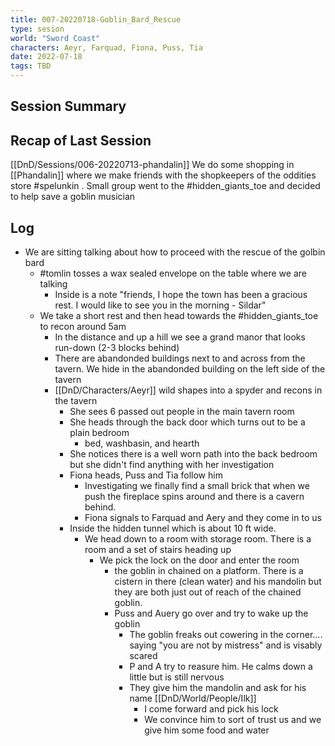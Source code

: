 ```yaml
---
title: 007-20220718-Goblin_Bard_Rescue
type: sesion
world: "Sword Coast"
characters: Aeyr, Farquad, Fiona, Puss, Tia
date: 2022-07-18
tags: TBD
---
```


## Session Summary

## Recap of Last Session
[[DnD/Sessions/006-20220713-phandalin]]
We do some shopping in [[Phandalin]] where we make friends with the shopkeepers of the oddities store #spelunkin .  Small group went to the #hidden_giants_toe  and decided to help save a goblin musician

## Log

* We are sitting talking about how to proceed with the rescue of the golbin bard
	* #tomlin tosses a wax sealed envelope on the table where we are talking
		* Inside is a note "friends, I hope the town has been a gracious rest. I would like to see you in the morning - Sildar"
	* We take a short rest and then head towards the #hidden_giants_toe  to recon around 5am
		* In the distance and up a hill we see a grand manor that looks run-down (2-3 blocks behind)
		* There are abandonded buildings next to and across from the tavern. We hide in the abandonded building on the left side of the tavern
		* [[DnD/Characters/Aeyr]] wild shapes into a spyder and recons in the tavern
			* She sees 6 passed out people in the main tavern room
			* She heads through the back door which turns out to be a plain bedroom
				* bed, washbasin, and hearth
			* She notices there is a well worn path into the back bedroom but she didn't find anything with her investigation
			* Fiona heads, Puss and Tia follow him
				* Investigating we finally find a small brick that when we push the fireplace spins around and there is a cavern behind.
				* Fiona signals to Farquad and Aery and they come in to us
			* Inside the hidden tunnel which is about 10 ft wide. 
				* We head down to a room with storage room. There is a room and a set of stairs heading up
					* We pick the lock on the door and enter the room
						* the goblin in chained on a platform. There is a cistern in there (clean water) and his mandolin but they are both just out of reach of the chained goblin.
						* Puss and Auery go over and try to wake up the goblin
							* The goblin freaks out cowering in the corner.... saying "you are not by mistress" and is visably scared
							* P and A try to reasure him. He calms down a little but is still nervous
							* They give him the mandolin and ask for his name [[DnD/World/People/Ilk]]
								* I come forward and pick his lock
								* We convince him to sort of trust us and we give him some food and water